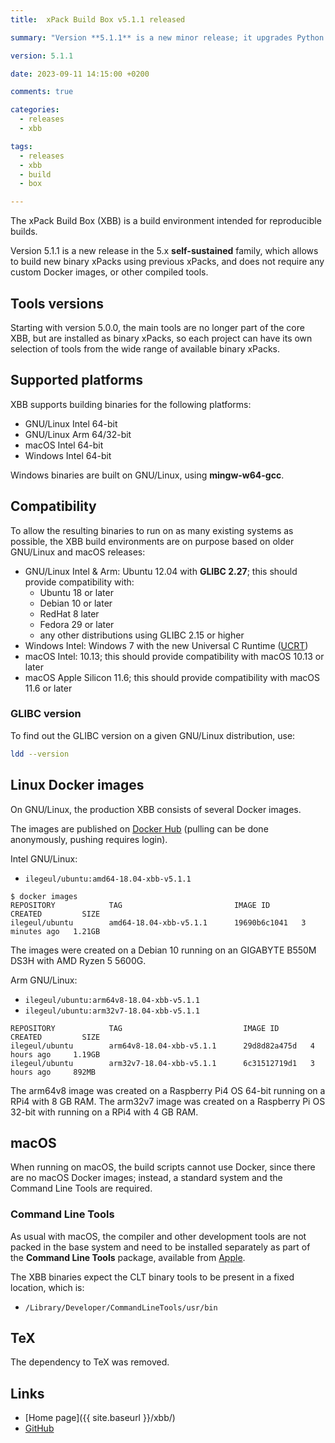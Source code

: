 ```yaml
---
title:  xPack Build Box v5.1.1 released

summary: "Version **5.1.1** is a new minor release; it upgrades Python to 3.11.4."

version: 5.1.1

date: 2023-09-11 14:15:00 +0200

comments: true

categories:
  - releases
  - xbb

tags:
  - releases
  - xbb
  - build
  - box

---
```


The xPack Build Box (XBB) is a build environment intended for reproducible builds.

Version 5.1.1 is a new release in the 5.x **self-sustained** family,
which allows to build new binary xPacks using previous xPacks,
and does not require any custom Docker images, or other compiled tools.

## Tools versions

Starting with version 5.0.0, the main tools are no longer part of the core XBB,
but are installed as binary xPacks, so
each project can have its own selection of tools from the
wide range of available binary xPacks.

## Supported platforms

XBB supports building binaries for the following platforms:

- GNU/Linux Intel 64-bit
- GNU/Linux Arm 64/32-bit
- macOS Intel 64-bit
- Windows Intel 64-bit

Windows binaries are built on GNU/Linux, using **mingw-w64-gcc**.

## Compatibility

To allow the resulting binaries to run on as many existing systems
as possible, the XBB build environments are on purpose based on older
GNU/Linux and macOS releases:

- GNU/Linux Intel & Arm: Ubuntu 12.04 with **GLIBC 2.27**; this
should provide compatibility with:
  - Ubuntu 18 or later
  - Debian 10 or later
  - RedHat 8 later
  - Fedora 29 or later
  - any other distributions using GLIBC 2.15 or higher
- Windows Intel: Windows 7 with the new Universal C Runtime
  ([UCRT](https://support.microsoft.com/en-us/topic/update-for-universal-c-runtime-in-windows-c0514201-7fe6-95a3-b0a5-287930f3560c))
- macOS Intel: 10.13; this should provide compatibility with macOS 10.13 or later
- macOS Apple Silicon 11.6; this should provide compatibility with macOS 11.6 or later

### GLIBC version

To find out the GLIBC version on a given GNU/Linux distribution, use:

```sh
ldd --version
```

## Linux Docker images

On GNU/Linux, the production XBB consists of several Docker images.

The images are published on
[Docker Hub](https://hub.docker.com/repository/docker/ilegeul/ubuntu)
(pulling can be done anonymously, pushing requires login).

Intel GNU/Linux:

- `ilegeul/ubuntu:amd64-18.04-xbb-v5.1.1`

```console
$ docker images
REPOSITORY            TAG                         IMAGE ID       CREATED         SIZE
ilegeul/ubuntu        amd64-18.04-xbb-v5.1.1      19690b6c1041   3 minutes ago   1.21GB
```

The images were created on a Debian 10
running on an GIGABYTE B550M DS3H with AMD Ryzen 5 5600G.

Arm GNU/Linux:

- `ilegeul/ubuntu:arm64v8-18.04-xbb-v5.1.1`
- `ilegeul/ubuntu:arm32v7-18.04-xbb-v5.1.1`

```console
REPOSITORY            TAG                           IMAGE ID       CREATED         SIZE
ilegeul/ubuntu        arm64v8-18.04-xbb-v5.1.1      29d8d82a475d   4 hours ago     1.19GB
ilegeul/ubuntu        arm32v7-18.04-xbb-v5.1.1      6c31512719d1   3 hours ago     892MB
```

The arm64v8 image was created on a Raspberry Pi4 OS 64-bit running on a RPi4
with 8 GB RAM. The arm32v7 image was created on a Raspberry Pi OS 32-bit with
running on a RPi4 with 4 GB RAM.

## macOS

When running on macOS, the build scripts cannot use Docker, since there
are no macOS Docker images; instead,
a standard system and the Command Line Tools are required.

### Command Line Tools

As usual with macOS, the compiler and other development tools are not
packed in the base system and need to be installed separately as part of the
**Command Line Tools** package, available from
[Apple](https://developer.apple.com).

The XBB binaries expect the CLT binary tools to be present in a
fixed location, which is:

- `/Library/Developer/CommandLineTools/usr/bin`

## TeX

The dependency to TeX was removed.

## Links

- [Home page]({{ site.baseurl }}/xbb/)
- [GitHub](https://github.com/xpack/xpack-build-box/)
